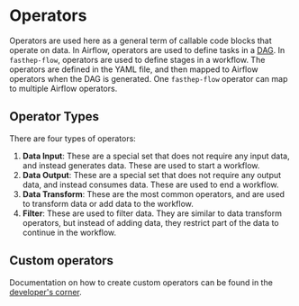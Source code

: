 # Operators

Operators are used here as a general term of callable code blocks that operate
on data. In Airflow, operators are used to define tasks in a
[DAG](https://en.wikipedia.org/wiki/Directed_acyclic_graph). In `fasthep-flow`,
operators are used to define stages in a workflow. The operators are defined in
the YAML file, and then mapped to Airflow operators when the DAG is generated.
One `fasthep-flow` operator can map to multiple Airflow operators.

## Operator Types

There are four types of operators:

1. **Data Input**: These are a special set that does not require any input data,
   and instead generates data. These are used to start a workflow.
2. **Data Output**: These are a special set that does not require any output
   data, and instead consumes data. These are used to end a workflow.
3. **Data Transform**: These are the most common operators, and are used to
   transform data or add data to the workflow.
4. **Filter**: These are used to filter data. They are similar to data transform
   operators, but instead of adding data, they restrict part of the data to
   continue in the workflow.

## Custom operators

Documentation on how to create custom operators can be found in the
[developer's corner](devcon/operators.md).

